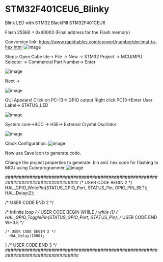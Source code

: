 # STM32F401CEU6_Blinky
Blink LED with STM32 BlackPill STM32F401CEU6

Flash 256kB = 0x40000 (Final address for the Flash memory)

Conversion link:
https://www.rapidtables.com/convert/number/decimal-to-hex.html
![image](https://github.com/BuildThingsWithPKR/STM32F401CEU6_Blinky/assets/157862225/f7d26a41-262b-416c-a9c2-50448f700e0c)

Steps:
Open Cube Ide-> File -> New -> STM32 Project -> MCU/MPU Selector -> Commercial Part Number-> Enter 

![image](https://github.com/BuildThingsWithPKR/STM32F401CEU6_Blinky/assets/157862225/1f557048-9ba4-4715-8222-d1c678bf0caf)

Next ->

![image](https://github.com/BuildThingsWithPKR/STM32F401CEU6_Blinky/assets/157862225/deed3625-b87a-4782-a24c-f6909897d689)

GUI Appears!
Click on PC-13-> GPIO output
Right click PC13->Enter User Label-> STATUS_LED

![image](https://github.com/BuildThingsWithPKR/STM32F401CEU6_Blinky/assets/157862225/a85f893a-c12a-44fa-88d3-e4ed7a10458a)

System core->RCC -> HSE-> External Crystal Oscillator

![image](https://github.com/BuildThingsWithPKR/STM32F401CEU6_Blinky/assets/157862225/1e6530cf-e55b-4389-8130-8d603ec90e85)

Clock Configuration:
![image](https://github.com/BuildThingsWithPKR/STM32F401CEU6_Blinky/assets/157862225/d9ad3717-2966-4695-8887-dc0a8b3db877)

Now use Save icon to generate code.

Change the project properties to generate .bin and .hex code for flashing to MCU using Cubeprogrammer
![image](https://github.com/BuildThingsWithPKR/STM32F401CEU6_Blinky/assets/157862225/661287a4-6f02-435e-8143-ca6862e53a49)



###################################################################################
/* USER CODE BEGIN 2 */
  HAL_GPIO_WritePin(STATUS_GPIO_Port, STATUS_Pin, GPIO_PIN_SET);
  	HAL_Delay(2);

  /* USER CODE END 2 */

  /* Infinite loop */
  /* USER CODE BEGIN WHILE */
  while (1)
  {
	  HAL_GPIO_TogglePin(STATUS_GPIO_Port, STATUS_Pin);
    /* USER CODE END WHILE */

    /* USER CODE BEGIN 3 */
	  HAL_Delay(1000);
  }
  /* USER CODE END 3 */
###################################################################################
